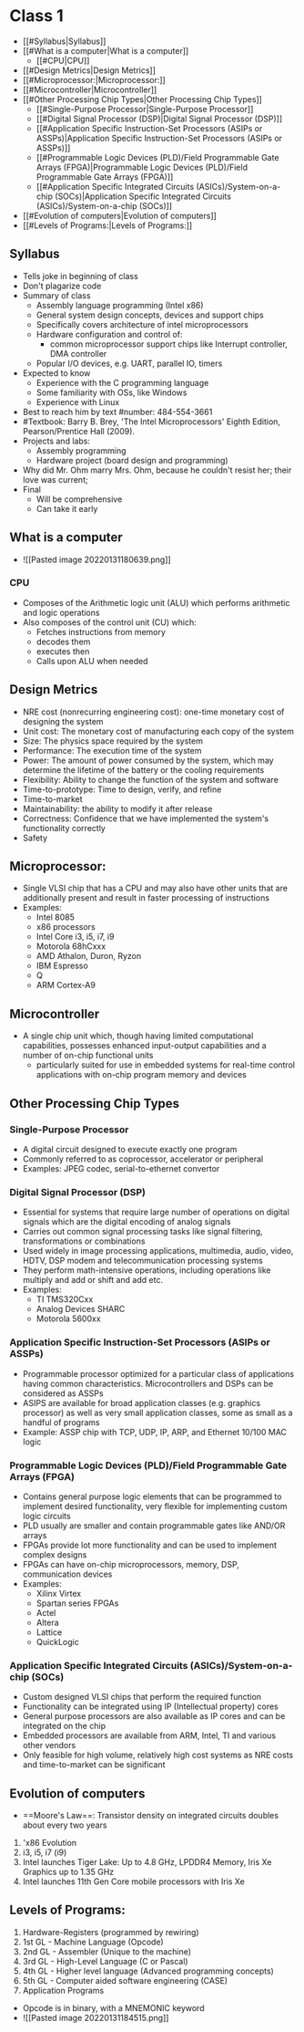 # Class 1
- [[#Syllabus|Syllabus]]
- [[#What is a computer|What is a computer]]
	- [[#CPU|CPU]]
- [[#Design Metrics|Design Metrics]]
- [[#Microprocessor:|Microprocessor:]]
- [[#Microcontroller|Microcontroller]]
- [[#Other Processing Chip Types|Other Processing Chip Types]]
	- [[#Single-Purpose Processor|Single-Purpose Processor]]
	- [[#Digital Signal Processor (DSP)|Digital Signal Processor (DSP)]]
	- [[#Application Specific Instruction-Set Processors (ASIPs or ASSPs)|Application Specific Instruction-Set Processors (ASIPs or ASSPs)]]
	- [[#Programmable Logic Devices (PLD)/Field Programmable Gate Arrays (FPGA)|Programmable Logic Devices (PLD)/Field Programmable Gate Arrays (FPGA)]]
	- [[#Application Specific Integrated Circuits (ASICs)/System-on-a-chip (SOCs)|Application Specific Integrated Circuits (ASICs)/System-on-a-chip (SOCs)]]
- [[#Evolution of computers|Evolution of computers]]
- [[#Levels of Programs:|Levels of Programs:]]

## Syllabus
- Tells joke in beginning of class
- Don't plagarize code
- Summary of class
	- Assembly language programming (Intel x86)
	- General system design concepts, devices and support chips
	- Specifically covers architecture of intel microprocessors
	- Hardware configuration and control of:
		- common microprocessor support chips like Interrupt controller, DMA controller
	- Popular I/O devices, e.g. UART, parallel IO, timers
- Expected to know
	- Experience with the C programming language
	- Some familiarity with OSs, like Windows
	- Experience with Linux
- Best to reach him by text #number: 484-554-3661
- #Textbook: Barry B. Brey, 'The Intel Microprocessors' Eighth Edition, Pearson/Prentice Hall (2009).
- Projects and labs: 
	- Assembly programming
	- Hardware project (board design and programming)
- Why did Mr. Ohm marry Mrs. Ohm, because he couldn't resist her; their love was current; 
- Final
	- Will be comprehensive
	- Can take it early

## What is a computer
- ![[Pasted image 20220131180639.png]]
### CPU
- Composes of the Arithmetic logic unit (ALU) which performs arithmetic and logic operations
- Also composes of the control unit (CU) which:
	- Fetches instructions from memory
	- decodes them
	- executes then
	- Calls upon ALU when needed

## Design Metrics
- NRE cost (nonrecurring engineering cost): one-time monetary cost of designing the system
- Unit cost: The monetary cost of manufacturing each copy of the system
- Size: The physics space required by the system
- Performance: The execution time of the system
- Power: The amount of power consumed by the system, which may determine the lifetime of the battery or the cooling requirements
- Flexibility: Ability to change the function of the system and software
- Time-to-prototype: Time to design, verify, and refine
- Time-to-market
- Maintainability: the ability to modify it after release
- Correctness: Confidence that we have implemented the system's functionality correctly
- Safety

## Microprocessor:
- Single VLSI chip that has a CPU and may also have other units that are additionally present and result in faster processing of instructions
- Examples:
	- Intel 8085
	- x86 processors
	- Intel Core i3, i5, i7, i9
	- Motorola 68hCxxx
	- AMD Athalon, Duron, Ryzon
	- IBM Espresso
	- Q
	- ARM Cortex-A9

## Microcontroller
- A single chip unit which, though having limited computational capabilities, possesses enhanced input-output capabilities and a number of on-chip functional units
	- particularly suited for use in embedded systems for real-time control applications with on-chip program memory and devices

## Other Processing Chip Types
### Single-Purpose Processor
- A digital circuit designed to execute exactly one program
- Commonly referred to as coprocessor, accelerator or peripheral
- Examples: JPEG codec, serial-to-ethernet convertor
### Digital Signal Processor (DSP)
- Essential for systems that require large number of operations on digital signals which are the digital encoding of analog signals
- Carries out common signal processing tasks like signal filtering, transformations or combinations
- Used widely in image processing applications, multimedia, audio, video, HDTV, DSP modem and telecommunication processing systems
- They perform math-intensive operations, including operations like multiply and add or shift and add etc.
- Examples:
	- TI TMS320Cxx 
	- Analog Devices SHARC
	- Motorola 5600xx
### Application Specific Instruction-Set Processors (ASIPs or ASSPs)
- Programmable processor optimized for a particular class of applications having common characteristics. Microcontrollers and DSPs can be considered as ASSPs
- ASIPS are available for broad application classes (e.g. graphics processor) as well as very small application classes, some as small as a handful of programs
- Example: ASSP chip with TCP, UDP, IP, ARP, and Ethernet 10/100 MAC logic
### Programmable Logic Devices (PLD)/Field Programmable Gate Arrays (FPGA)
- Contains general purpose logic elements that can be programmed to implement desired functionality, very flexible for implementing custom logic circuits
- PLD usually are smaller and contain programmable gates like AND/OR arrays
- FPGAs provide lot more functionality and can be used to implement complex designs
- FPGAs can have on-chip microprocessors, memory, DSP, communication devices
- Examples:
	- Xilinx Virtex
	- Spartan series FPGAs
	- Actel
	- Altera
	- Lattice
	- QuickLogic
### Application Specific Integrated Circuits (ASICs)/System-on-a-chip (SOCs)
- Custom designed VLSI chips that perform the required function
- Functionality can be integrated using IP (Intellectual property) cores
- General purpose processors are also available as IP cores and can be integrated on the chip
- Embedded processors are available from ARM, Intel, TI and various other vendors
- Only feasible for high volume, relatively high cost systems as NRE costs and time-to-market can be significant
## Evolution of computers
- ==Moore's Law==: Transistor density on integrated circuits doubles about every two years
1. 'x86 Evolution
2. i3, i5, i7 (i9)
3. Intel launches Tiger Lake: Up to 4.8 GHz, LPDDR4 Memory, Iris Xe Graphics up to 1.35 GHz
4. Intel launches 11th Gen Core mobile processors with Iris Xe
## Levels of Programs:
1. Hardware-Registers (programmed by rewiring)
2. 1st GL - Machine Language (Opcode)
3. 2nd GL - Assembler (Unique to the machine)
4. 3rd GL - High-Level Language (C or Pascal)
5. 4th GL - Higher level language (Advanced programming concepts)
6. 5th GL - Computer aided software engineering (CASE)
7. Application Programs
- Opcode is in binary, with a MNEMONIC keyword
- ![[Pasted image 20220131184515.png]]